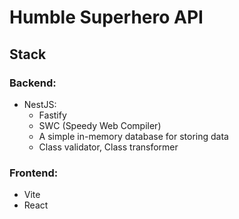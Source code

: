 # Humble Superhero API

## Stack

### Backend:

- NestJS:
  - Fastify
  - SWC (Speedy Web Compiler)
  - A simple in-memory database for storing data
  - Class validator, Class transformer

### Frontend:

- Vite
- React
